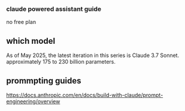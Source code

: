 ### claude powered assistant guide
no free plan

## which model
As of May 2025, the latest iteration in this series is Claude 3.7 Sonnet. approximately 175 to 230 billion parameters.

## prommpting guides
https://docs.anthropic.com/en/docs/build-with-claude/prompt-engineering/overview
